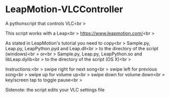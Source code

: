 LeapMotion-VLCController
========================

A pythonscript that controls VLC<br \>

This script works with a Leap<br \>
https://www.leapmotion.com/<br \>

As stated in LeapMotion's tutorial you need to copy<br \>
Sample.py, Leap.py, LeapPython.pyd and Leap.dll<br \>
to the directory of the script (windows)<br \>
or<br \>
Sample.py, Leap.py, LeapPython.so and libLeap.dylib<br \>
to the directory of the script (OS X)<br \>

Instructions:<br \>
swipe right for next song<br \>
swipe left for previous song<br \>
swipe up for volume up<br \>
swipe down for volume down<br \>
key/screen tap to toggle pause<br \>

Sidenote: the script edits your VLC settings file
